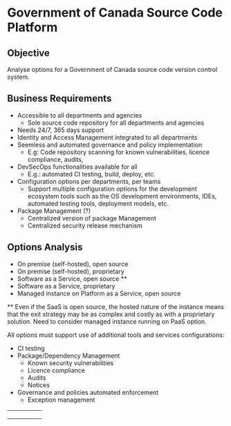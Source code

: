 # Government of Canada Source Code Platform

## Objective

Analyse options for a Government of Canada source code version control system.

## Business Requirements

* Accessible to all departments and agencies
  * Sole source code repository for all departments and agencies
* Needs 24/7, 365 days support
* Identity and Access Management integrated to all departments
* Seemless and automated governance and policy implementation
  * E.g: Code repository scanning for known vulnerabilities, licence compliance, audits,
* DevSecOps functionalities available for all
  * E.g.: automated CI testing, build, deploy, etc.
* Configuration options per departments, per teams
  * Support multiple configuration options for the development ecosystem tools such as the OS development environments, IDEs, automated testing tools, deployment models, etc.
* Package Management (?)
  * Centralized version of package Management
  * Centralized security release mechanism

## Options Analysis

* On premise (self-hosted), open source
* On premise (self-hosted), proprietary
* Software as a Service, open source **
* Software as a Service, proprietary
* Managed instance on Platform as a Service, open source

** Even if the SaaS is open source, the hosted nature of the instance means that the exit strategy may be as complex and costly as with a proprietary solution. Need to consider managed instance running on PaaS option.

All options must support use of additional tools and services configurations:

* CI testing
* Package/Dependency Management
  * Known security vulnerabilities
  * Licence compliance
  * Audits
  * Notices
* Governance and policies automated enforcement
  * Exception management

|   	|   	|   	|   	|   	|
|:-:	|:-:	|:-:	|---	|---	|
|   	|   	|   	|   	|   	|
|   	|   	|   	|   	|   	|
|   	|   	|   	|   	|   	|
